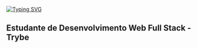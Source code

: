 <a href="https://git.io/typing-svg"><img src="https://readme-typing-svg.demolab.com?font=Fira+Code&pause=1000&color=7F8EB8&background=06060600&center=verdadeiro&vCenter=falso&repeat=verdadeiro&width=435&lines=Ol%C3%A1+!!+Eu+sou+Rafael+Aguiar...;Estudante+de+desenvolvimento+web;Seja+Bem+vindo+ao+meu+perfil" alt="Typing SVG" /></a>

## Estudante de Desenvolvimento Web Full Stack - Trybe 

<link rel="stylesheet" href="https://cdn.jsdelivr.net/gh/devicons/devicon@v2.15.1/devicon.min.css">



